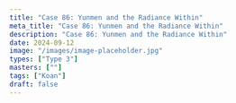 ```yaml
---
title: "Case 86: Yunmen and the Radiance Within"
meta_title: "Case 86: Yunmen and the Radiance Within"
description: "Case 86: Yunmen and the Radiance Within"
date: 2024-09-12
image: "/images/image-placeholder.jpg"
types: ["Type 3"]
masters: [""]
tags: ["Koan"]
draft: false
---
```


